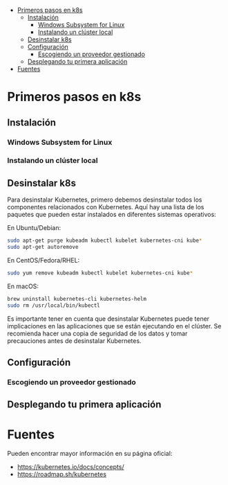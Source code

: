 - [Primeros pasos en k8s](#primeros-pasos-en-k8s)
  - [Instalación](#instalación)
    - [Windows Subsystem for Linux](#windows-subsystem-for-linux)
    - [Instalando un clúster local](#instalando-un-clúster-local)
  - [Desinstalar k8s](#desinstalar-k8s)
  - [Configuración](#configuración)
    - [Escogiendo un proveedor gestionado](#escogiendo-un-proveedor-gestionado)
  - [Desplegando tu primera aplicación](#desplegando-tu-primera-aplicación)
- [Fuentes](#fuentes)

# Primeros pasos en k8s

## Instalación

### Windows Subsystem for Linux



### Instalando un clúster local

## Desinstalar k8s

Para desinstalar Kubernetes, primero debemos desinstalar todos los componentes relacionados con Kubernetes. Aquí hay una lista de los paquetes que pueden estar instalados en diferentes sistemas operativos:

En Ubuntu/Debian:

```bash
sudo apt-get purge kubeadm kubectl kubelet kubernetes-cni kube*
sudo apt-get autoremove
```

En CentOS/Fedora/RHEL:

```bash
sudo yum remove kubeadm kubectl kubelet kubernetes-cni kube*
```

En macOS:
```bash
brew uninstall kubernetes-cli kubernetes-helm
sudo rm /usr/local/bin/kubectl
```

Es importante tener en cuenta que desinstalar Kubernetes puede tener implicaciones en las aplicaciones que se están ejecutando en el clúster. Se recomienda hacer una copia de seguridad de los datos y tomar precauciones antes de desinstalar Kubernetes.

## Configuración

### Escogiendo un proveedor gestionado

## Desplegando tu primera aplicación

# Fuentes

Pueden encontrar mayor información en su página oficial: 
- https://kubernetes.io/docs/concepts/
- https://roadmap.sh/kubernetes